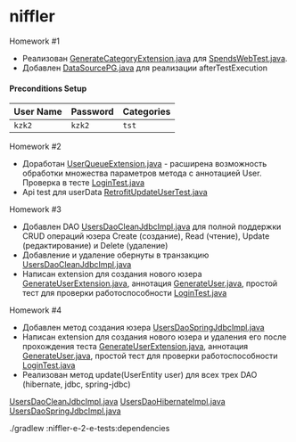
# niffler  

Homework #1
* Реализован [GenerateCategoryExtension.java](src%2Ftest%2Fjava%2Fniffler%2Fextensions%2FGenerateCategoryExtension.java) для [SpendsWebTest.java](src%2Ftest%2Fjava%2Fniffler%2Ftest%2FSpendsWebTest.java).
* Добавлен [DataSourcePG.java](src%2Ftest%2Fjava%2FdbHelper%2FDataSourcePG.java) для реализации afterTestExecution

#### Preconditions Setup


| User Name | Password | Categories |
|:----------|:---------|:-----------|
| `kzk2`    | `kzk2`   | `tst`      | 


Homework #2
* Доработан [UserQueueExtension.java](src%2Ftest%2Fjava%2Fniffler%2Fjupiter%2Fextension%2FUserQueueExtension.java) - расширена возможность обработки множества параметров метода с аннотацией User. Проверка в тесте [LoginTest.java](src%2Ftest%2Fjava%2Fniffler%2Ftest%2FLoginTest.java)
* Api test для userData [RetrofitUpdateUserTest.java](src%2Ftest%2Fjava%2Fniffler%2Ftest%2FapiTest%2FRetrofitUpdateUserTest.java)

Homework #3
* Добавлен DAO [UsersDaoCleanJdbcImpl.java](src%2Ftest%2Fjava%2FdbHelper%2Fdao%2FUsersDaoCleanJdbcImpl.java) для полной поддержки CRUD операций юзера Create (создание), Read (чтение), Update (редактирование) и Delete (удаление)
* Добавление и удаление обернуты в транзакцию [UsersDaoCleanJdbcImpl.java](src%2Ftest%2Fjava%2FdbHelper%2Fdao%2FUsersDaoCleanJdbcImpl.java)
* Написан extension для создания нового юзера [GenerateUserExtension.java](src%2Ftest%2Fjava%2Fniffler%2Fjupiter%2Fextension%2Fuser%2FGenerateUserExtension.java), 
аннотация [GenerateUser.java](src%2Ftest%2Fjava%2Fniffler%2Fjupiter%2Fannotation%2FGenerateUser.java), простой тест для проверки работоспособности [LoginTest.java](src%2Ftest%2Fjava%2Fniffler%2Ftest%2Fui%2FLoginTest.java)

Homework #4
* Добавлен метод создания юзера [UsersDaoSpringJdbcImpl.java](src%2Ftest%2Fjava%2FdbHelper%2Fdao%2FUsersDaoSpringJdbcImpl.java)
* Написан extension для создания нового юзера и удаления его после прохождения теста [GenerateUserExtension.java](src%2Ftest%2Fjava%2Fniffler%2Fjupiter%2Fextension%2Fuser%2FGenerateUserExtension.java),
  аннотация [GenerateUser.java](src%2Ftest%2Fjava%2Fniffler%2Fjupiter%2Fannotation%2FGenerateUser.java), простой тест для проверки работоспособности [LoginTest.java](src%2Ftest%2Fjava%2Fniffler%2Ftest%2Fui%2FLoginTest.java)
* Реализован метод update(UserEntity user) для всех трех DAO (hibernate, jdbc, spring-jdbc)

[UsersDaoCleanJdbcImpl.java](src%2Ftest%2Fjava%2FdbHelper%2Fdao%2FUsersDaoCleanJdbcImpl.java)
[UsersDaoHibernateImpl.java](src%2Ftest%2Fjava%2FdbHelper%2Fdao%2FUsersDaoHibernateImpl.java)
[UsersDaoSpringJdbcImpl.java](src%2Ftest%2Fjava%2FdbHelper%2Fdao%2FUsersDaoSpringJdbcImpl.java)


./gradlew :niffler-e-2-e-tests:dependencies

